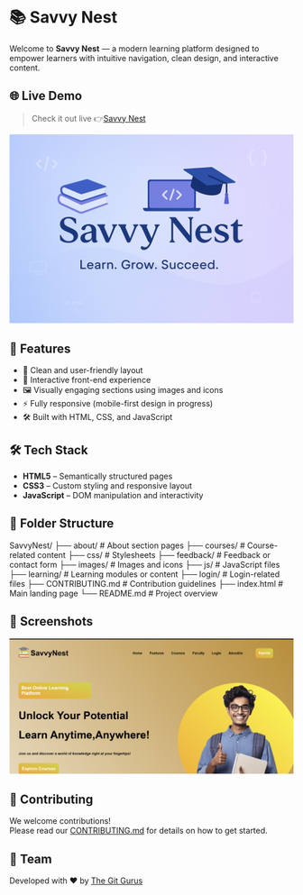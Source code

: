 # 📚 Savvy Nest

Welcome to **Savvy Nest** — a modern learning platform designed to empower learners with intuitive navigation, clean design, and interactive content.

## 🌐 Live Demo

>Check it out live 👉[Savvy Nest](https://the-git-gurus.github.io/SavvyNest/) 

![Savvy Nest Banner](images/banner.png)

## 🚀 Features

- 📘 Clean and user-friendly layout  
- 🎯 Interactive front-end experience  
- 🖼️ Visually engaging sections using images and icons  
- ⚡ Fully responsive (mobile-first design in progress)  
- 🛠️ Built with HTML, CSS, and JavaScript

## 🛠 Tech Stack

- **HTML5** – Semantically structured pages  
- **CSS3** – Custom styling and responsive layout  
- **JavaScript** – DOM manipulation and interactivity

## 📂 Folder Structure

SavvyNest/
├── about/           # About section pages
├── courses/         # Course-related content
├── css/             # Stylesheets
├── feedback/        # Feedback or contact form
├── images/          # Images and icons
├── js/              # JavaScript files
├── learning/        # Learning modules or content
├── login/           # Login-related files
├── CONTRIBUTING.md  # Contribution guidelines
├── index.html       # Main landing page
└── README.md        # Project overview

## 📸 Screenshots

![Screenshot](images/homepage.png)

## 🤝 Contributing

We welcome contributions!  
Please read our [CONTRIBUTING.md](CONTRIBUTING.md) for details on how to get started.

## 👥 Team

Developed with ❤️ by [The Git Gurus](https://github.com/The-Git-Gurus)